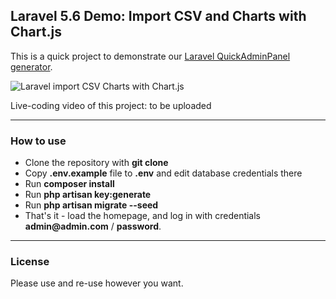 ## Laravel 5.6 Demo: Import CSV and Charts with Chart.js

This is a quick project to demonstrate our [Laravel QuickAdminPanel generator](https://quickadminpanel.com).

![Laravel import CSV Charts with Chart.js](http://webcoderpro.com/laravel-chart-csv-demo.png)

Live-coding video of this project: to be uploaded

---

### How to use

- Clone the repository with __git clone__
- Copy __.env.example__ file to __.env__ and edit database credentials there
- Run __composer install__
- Run __php artisan key:generate__
- Run __php artisan migrate --seed__
- That's it - load the homepage, and log in with credentials __admin@admin.com__ / __password__.

---

### License

Please use and re-use however you want.